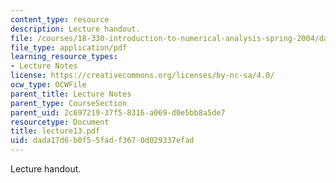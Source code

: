 ```yaml
---
content_type: resource
description: Lecture handout.
file: /courses/18-330-introduction-to-numerical-analysis-spring-2004/dada17d6b0f55fadf3670d029337efad_lecture13.pdf
file_type: application/pdf
learning_resource_types:
- Lecture Notes
license: https://creativecommons.org/licenses/by-nc-sa/4.0/
ocw_type: OCWFile
parent_title: Lecture Notes
parent_type: CourseSection
parent_uid: 2c697219-37f5-8316-a069-d0e5bb8a5de7
resourcetype: Document
title: lecture13.pdf
uid: dada17d6-b0f5-5fad-f367-0d029337efad
---
```

Lecture handout.
